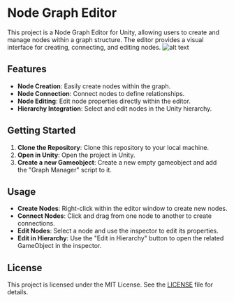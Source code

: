 # Node Graph Editor

This project is a Node Graph Editor for Unity, allowing users to create and manage nodes within a graph structure. The editor provides a visual interface for creating, connecting, and editing nodes.
![alt text]()

## Features

- **Node Creation**: Easily create nodes within the graph.
- **Node Connection**: Connect nodes to define relationships.
- **Node Editing**: Edit node properties directly within the editor.
- **Hierarchy Integration**: Select and edit nodes in the Unity hierarchy.

## Getting Started

1. **Clone the Repository**: Clone this repository to your local machine.
2. **Open in Unity**: Open the project in Unity.
3. **Create a new Gameobject**: Create a new empty gameobject and add the "Graph Manager" script to it. 

## Usage

- **Create Nodes**: Right-click within the editor window to create new nodes.
- **Connect Nodes**: Click and drag from one node to another to create connections.
- **Edit Nodes**: Select a node and use the inspector to edit its properties.
- **Edit in Hierarchy**: Use the "Edit in Hierarchy" button to open the related GameObject in the inspector.

## License

This project is licensed under the MIT License. See the [LICENSE](LICENSE) file for details.
